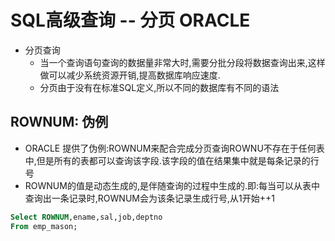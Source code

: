 # SQL高级查询 -- 分页  ORACLE
- 分页查询
  - 当一个查询语句查询的数据量非常大时,需要分批分段将数据查询出来,这样做可以减少系统资源开销,提高数据库响应速度.
  - 分页由于没有在标准SQL定义,所以不同的数据库有不同的语法

## ROWNUM: 伪例
- ORACLE 提供了伪例:ROWNUM来配合完成分页查询ROWNU不存在于任何表中,但是所有的表都可以查询该字段.该字段的值在结果集中就是每条记录的行号  
- ROWNUM的值是动态生成的,是伴随查询的过程中生成的.即:每当可以从表中查询出一条记录时,ROWNUM会为该条记录生成行号,从1开始++1  
```sql
Select ROWNUM,ename,sal,job,deptno
From emp_mason;
```
